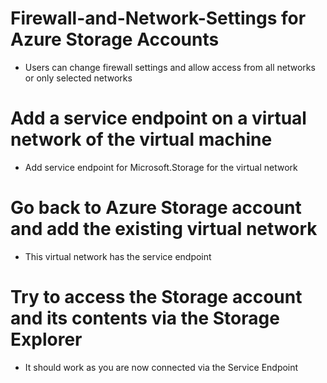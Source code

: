 # Firewall-and-Network-Settings for Azure Storage Accounts

- Users can change firewall settings and allow access from all networks or only selected networks


# Add a service endpoint on a virtual network of the virtual machine
- Add service endpoint for Microsoft.Storage for the virtual network

# Go back to Azure Storage account and add the existing virtual network
- This virtual network has the service endpoint

# Try to access the Storage account and its contents via the Storage Explorer
- It should work as you are now connected via the Service Endpoint
